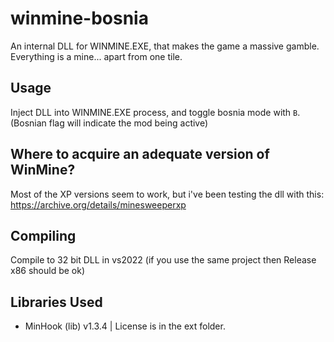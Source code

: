# winmine-bosnia
An internal DLL for WINMINE.EXE, that makes the game a massive gamble. Everything is a mine... apart from one tile.

## Usage
Inject DLL into WINMINE.EXE process, and toggle bosnia mode with `B`. (Bosnian flag will indicate the mod being active)

## Where to acquire an adequate version of WinMine?
Most of the XP versions seem to work, but i've been testing the dll with this:<br>
https://archive.org/details/minesweeperxp

## Compiling
Compile to 32 bit DLL in vs2022 (if you use the same project then Release x86 should be ok)

## Libraries Used
 - MinHook (lib) v1.3.4 | License is in the ext folder.
